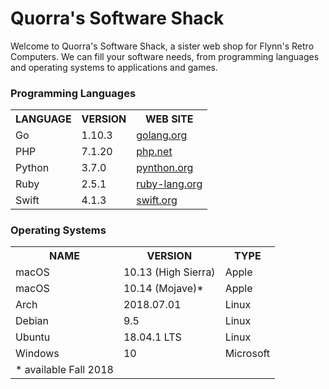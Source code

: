 <!--<!DOCTYPE html>

<!--<html>
<head>
	<meta charset="utf-8">
	<title>Quorra's Software Shack</title>
<style>
td,th { border: 1px solid #ccc; }
table { border: 1px solid black; }
</style>
</head> -->
	
<body>
<h1>Quorra's Software Shack</h1>
<p>Welcome to Quorra's Software Shack, a sister web shop for Flynn's Retro Computers. We can fill your software needs, from programming languages and operating systems to applications and games.</p>

<h3>Programming Languages</h3>
<table>
<tr>
	<th>LANGUAGE</th>   
	<th>VERSION</th>    
	<th>WEB SITE</th>
</tr>
<tr>
	<td>Go</td>
	<td>1.10.3</td>
	<td><a href="http://www.golang.org">golang.org</a></td>
</tr>
<tr>
	<td>PHP</td>      
	<td>7.1.20</td>
	<td><a href="http://www.php.net">php.net</a></td>
</tr>
<tr>
	<td>Python</td>    
	<td>3.7.0</td>
	<td><a href="http://"www.python.org">pynthon.org</a></td>
</tr>
<tr>
	<td>Ruby</td>       
	<td>2.5.1</td>    
	<td><a href="http://www.ruby-lang.org">ruby-lang.org</a></td>
</tr>
<tr>
	<td>Swift</td>
	<td>4.1.3</td>      
	<td><a href="http:///www.swift.org">swift.org</td>
</tr>
<tr>

</table>


<h3>Operating Systems</h3>
<table>
<tr>
	<th>NAME</th>     
	<th>VERSION</th>
	<th>TYPE</th>
</tr>
<tr>
	<td>macOS</td>
	<td>10.13 (High Sierra)</td>
	<td>Apple</td>
</tr>
<tr>
	<td>macOS</td>   
	<td>10.14 (Mojave)*</td>     
	<td>Apple</td>
</tr>
<tr>
	<td>Arch</td>    
	<td>2018.07.01</td>           
	<td>Linux</td>
</tr>
<tr>	
	<td>Debian</td>   
	<td>9.5</td>                  
	<td>Linux</td>
</tr>
<tr>
	<td>Ubuntu</td>   
	<td>18.04.1 LTS</td>
	<td>Linux</td>
</tr>
<tr>
	<td>Windows</td>  
	<td>10</td>                   
	<td>Microsoft</td>
</tr>
<tr>
	<td>* available Fall 2018</td>
</tr>
</table>


</body>
</html>
